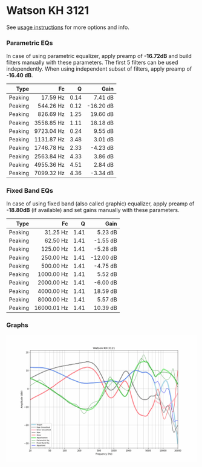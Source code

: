 # Watson KH 3121
See [usage instructions](https://github.com/jaakkopasanen/AutoEq#usage) for more options and info.

### Parametric EQs
In case of using parametric equalizer, apply preamp of **-16.72dB** and build filters manually
with these parameters. The first 5 filters can be used independently.
When using independent subset of filters, apply preamp of **-16.40 dB**.

| Type    | Fc         |    Q | Gain      |
|--------:|-----------:|-----:|----------:|
| Peaking | 17.59 Hz   | 0.14 | 7.41 dB   |
| Peaking | 544.26 Hz  | 0.12 | -16.20 dB |
| Peaking | 826.69 Hz  | 1.25 | 19.60 dB  |
| Peaking | 3558.85 Hz | 1.11 | 18.18 dB  |
| Peaking | 9723.04 Hz | 0.24 | 9.55 dB   |
| Peaking | 1131.87 Hz | 3.48 | 3.01 dB   |
| Peaking | 1746.78 Hz | 2.33 | -4.23 dB  |
| Peaking | 2563.84 Hz | 4.33 | 3.86 dB   |
| Peaking | 4955.36 Hz | 4.51 | 2.84 dB   |
| Peaking | 7099.32 Hz | 4.36 | -3.34 dB  |

### Fixed Band EQs
In case of using fixed band (also called graphic) equalizer, apply preamp of **-18.80dB**
(if available) and set gains manually with these parameters.

| Type    | Fc          |    Q | Gain      |
|--------:|------------:|-----:|----------:|
| Peaking | 31.25 Hz    | 1.41 | 5.23 dB   |
| Peaking | 62.50 Hz    | 1.41 | -1.55 dB  |
| Peaking | 125.00 Hz   | 1.41 | -5.28 dB  |
| Peaking | 250.00 Hz   | 1.41 | -12.00 dB |
| Peaking | 500.00 Hz   | 1.41 | -4.75 dB  |
| Peaking | 1000.00 Hz  | 1.41 | 5.52 dB   |
| Peaking | 2000.00 Hz  | 1.41 | -6.00 dB  |
| Peaking | 4000.00 Hz  | 1.41 | 18.59 dB  |
| Peaking | 8000.00 Hz  | 1.41 | 5.57 dB   |
| Peaking | 16000.01 Hz | 1.41 | 10.39 dB  |

### Graphs
![](./Watson%20KH%203121.png)